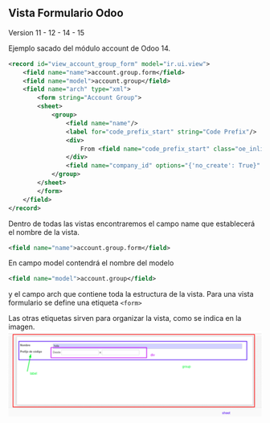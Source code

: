 ## Vista Formulario Odoo

Version 11 - 12 - 14 - 15

Ejemplo sacado del módulo account de Odoo 14.
```xml
<record id="view_account_group_form" model="ir.ui.view">
    <field name="name">account.group.form</field>
    <field name="model">account.group</field>
    <field name="arch" type="xml">
        <form string="Account Group">
        <sheet>
            <group>
                <field name="name"/>
                <label for="code_prefix_start" string="Code Prefix"/>
                <div>
                    From <field name="code_prefix_start" class="oe_inline"/> to <field name="code_prefix_end" class="oe_inline"/>
                </div>
                <field name="company_id" options="{'no_create': True}" groups="base.group_multi_company"/>
            </group>
        </sheet>
        </form>
    </field>
</record>

```

Dentro de todas las vistas encontraremos el campo name que establecerá el nombre de la vista.

```xml
<field name="name">account.group.form</field>
```

En campo model contendrá el nombre del modelo 
```xml
<field name="model">account.group</field>
```

y el campo arch que contiene toda la estructura de la vista. Para una vista formulario se define una etiqueta ```<form>```

Las otras etiquetas sirven para organizar la vista, como se indica en la imagen. 
![form_view.png](..%2Fimg%2Fform_view.png)
